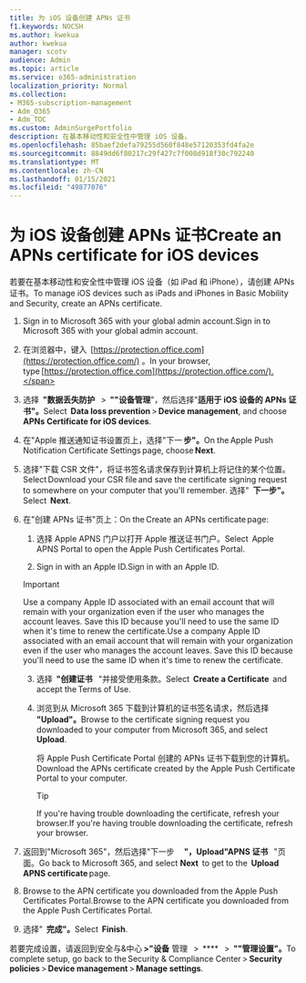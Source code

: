 ```yaml
---
title: 为 iOS 设备创建 APNs 证书
f1.keywords: NOCSH
ms.author: kwekua
author: kwekua
manager: scotv
audience: Admin
ms.topic: article
ms.service: o365-administration
localization_priority: Normal
ms.collection:
- M365-subscription-management
- Adm_O365
- Adm_TOC
ms.custom: AdminSurgePortfolio
description: 在基本移动性和安全性中管理 iOS 设备。
ms.openlocfilehash: 85baef2defa79255d560f848e57120353fd4fa2e
ms.sourcegitcommit: 8849dd6f80217c29f427c7f008d918f30c792240
ms.translationtype: MT
ms.contentlocale: zh-CN
ms.lasthandoff: 01/15/2021
ms.locfileid: "49877076"
---
```

# <a name="create-an-apns-certificate-for-ios-devices"></a><span data-ttu-id="61522-103">为 iOS 设备创建 APNs 证书</span><span class="sxs-lookup"><span data-stu-id="61522-103">Create an APNs certificate for iOS devices</span></span>

<span data-ttu-id="61522-104">若要在基本移动性和安全性中管理 iOS 设备（如 iPad 和 iPhone），请创建 APNs 证书。</span><span class="sxs-lookup"><span data-stu-id="61522-104">To manage iOS devices such as iPads and iPhones in Basic Mobility and Security, create an APNs certificate.</span></span>

1. <span data-ttu-id="61522-105">Sign in to Microsoft 365 with your global admin account.</span><span class="sxs-lookup"><span data-stu-id="61522-105">Sign in to Microsoft 365 with your global admin account.</span></span>

2. <span data-ttu-id="61522-106">在浏览器中，键入  [https://protection.office.com](https://protection.office.com/) 。</span><span class="sxs-lookup"><span data-stu-id="61522-106">In your browser, type [https://protection.office.com](https://protection.office.com/).</span></span>

3. <span data-ttu-id="61522-107">选择  **"数据丢失防护**   >  **""设备管理**"，然后选择"**适用于 iOS 设备的 APNs 证书"。**</span><span class="sxs-lookup"><span data-stu-id="61522-107">Select  **Data loss prevention** > **Device management**, and choose **APNs Certificate for iOS devices**.</span></span>

4. <span data-ttu-id="61522-108">在"Apple 推送通知证书设置页上，选择"下一 **步"。**</span><span class="sxs-lookup"><span data-stu-id="61522-108">On the Apple Push Notification Certificate Settings page, choose **Next**.</span></span>

5. <span data-ttu-id="61522-109">选择"下载 CSR 文件"，将证书签名请求保存到计算机上将记住的某个位置。</span><span class="sxs-lookup"><span data-stu-id="61522-109">Select Download your CSR file and save the certificate signing request to somewhere on your computer that you'll remember.</span></span> <span data-ttu-id="61522-110">选择"  **下一步"。**</span><span class="sxs-lookup"><span data-stu-id="61522-110">Select  **Next**.</span></span>

6. <span data-ttu-id="61522-111">在"创建 APNs 证书"页上：</span><span class="sxs-lookup"><span data-stu-id="61522-111">On the Create an APNs certificate page:</span></span>  

    1. <span data-ttu-id="61522-112">选择 Apple APNS 门户以打开 Apple 推送证书门户。</span><span class="sxs-lookup"><span data-stu-id="61522-112">Select  Apple APNS Portal to open the Apple Push Certificates Portal.</span></span>

    2. <span data-ttu-id="61522-113">Sign in with an Apple ID.</span><span class="sxs-lookup"><span data-stu-id="61522-113">Sign in with an Apple ID.</span></span>

    >[!IMPORTANT]
    ><span data-ttu-id="61522-p102">Use a company Apple ID associated with an email account that will remain with your organization even if the user who manages the account leaves. Save this ID because you'll need to use the same ID when it's time to renew the certificate.</span><span class="sxs-lookup"><span data-stu-id="61522-p102">Use a company Apple ID associated with an email account that will remain with your organization even if the user who manages the account leaves. Save this ID because you'll need to use the same ID when it's time to renew the certificate.</span></span>

    3. <span data-ttu-id="61522-116">选择  **"创建证书**   "并接受使用条款。</span><span class="sxs-lookup"><span data-stu-id="61522-116">Select  **Create a Certificate**  and accept the Terms of Use.</span></span>

    4. <span data-ttu-id="61522-117">浏览到从 Microsoft 365 下载到计算机的证书签名请求，然后选择 **"Upload"。**</span><span class="sxs-lookup"><span data-stu-id="61522-117">Browse to the certificate signing request you downloaded to your computer from Microsoft 365, and select **Upload**.</span></span>

        <span data-ttu-id="61522-118">将 Apple Push Certificate Portal 创建的 APNs 证书下载到您的计算机。</span><span class="sxs-lookup"><span data-stu-id="61522-118">Download the APNs certificate created by the Apple Push Certificate Portal to your computer.</span></span>

       >[!TIP]
       ><span data-ttu-id="61522-119">If you're having trouble downloading the certificate, refresh your browser.</span><span class="sxs-lookup"><span data-stu-id="61522-119">If you're having trouble downloading the certificate, refresh your browser.</span></span>

7. <span data-ttu-id="61522-120">返回到"Microsoft 365"，然后选择"下一步     **"，Upload"APNS 证书**   "页面。</span><span class="sxs-lookup"><span data-stu-id="61522-120">Go back to Microsoft 365, and select **Next**  to get to the  **Upload APNS certificate** page.</span></span>

8. <span data-ttu-id="61522-121"> Browse to the APN certificate you downloaded from the Apple Push Certificates Portal.</span><span class="sxs-lookup"><span data-stu-id="61522-121">Browse to the APN certificate you downloaded from the Apple Push Certificates Portal.</span></span>

9. <span data-ttu-id="61522-122">选择"  **完成"。**</span><span class="sxs-lookup"><span data-stu-id="61522-122">Select  **Finish**.</span></span>

<span data-ttu-id="61522-123">若要完成设置，请返回到安全与&中心 **>"设备** 管理   >  \*\*\*\*   >  **""管理设置"。**</span><span class="sxs-lookup"><span data-stu-id="61522-123">To complete setup, go back to the Security & Compliance Center > **Security policies** > **Device management** > **Manage settings**.</span></span>
